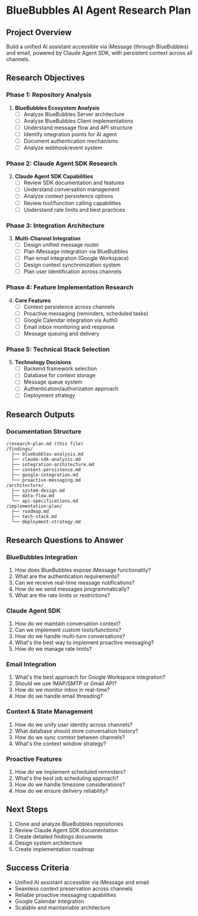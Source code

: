 # BlueBubbles AI Agent Research Plan

## Project Overview
Build a unified AI assistant accessible via iMessage (through BlueBubbles) and email, powered by Claude Agent SDK, with persistent context across all channels.

## Research Objectives

### Phase 1: Repository Analysis
1. **BlueBubbles Ecosystem Analysis**
   - [ ] Analyze BlueBubbles Server architecture
   - [ ] Analyze BlueBubbles Client implementations
   - [ ] Understand message flow and API structure
   - [ ] Identify integration points for AI agent
   - [ ] Document authentication mechanisms
   - [ ] Analyze webhook/event system

### Phase 2: Claude Agent SDK Research
2. **Claude Agent SDK Capabilities**
   - [ ] Review SDK documentation and features
   - [ ] Understand conversation management
   - [ ] Analyze context persistence options
   - [ ] Review tool/function calling capabilities
   - [ ] Understand rate limits and best practices

### Phase 3: Integration Architecture
3. **Multi-Channel Integration**
   - [ ] Design unified message router
   - [ ] Plan iMessage integration via BlueBubbles
   - [ ] Plan email integration (Google Workspace)
   - [ ] Design context synchronization system
   - [ ] Plan user identification across channels

### Phase 4: Feature Implementation Research
4. **Core Features**
   - [ ] Context persistence across channels
   - [ ] Proactive messaging (reminders, scheduled tasks)
   - [ ] Google Calendar integration via Auth0
   - [ ] Email inbox monitoring and response
   - [ ] Message queuing and delivery

### Phase 5: Technical Stack Selection
5. **Technology Decisions**
   - [ ] Backend framework selection
   - [ ] Database for context storage
   - [ ] Message queue system
   - [ ] Authentication/authorization approach
   - [ ] Deployment strategy

## Research Outputs

### Documentation Structure
```
/research-plan.md (this file)
/findings/
  ├── bluebubbles-analysis.md
  ├── claude-sdk-analysis.md
  ├── integration-architecture.md
  ├── context-persistence.md
  ├── google-integration.md
  └── proactive-messaging.md
/architecture/
  ├── system-design.md
  ├── data-flow.md
  └── api-specifications.md
/implementation-plan/
  ├── roadmap.md
  ├── tech-stack.md
  └── deployment-strategy.md
```

## Research Questions to Answer

### BlueBubbles Integration
1. How does BlueBubbles expose iMessage functionality?
2. What are the authentication requirements?
3. Can we receive real-time message notifications?
4. How do we send messages programmatically?
5. What are the rate limits or restrictions?

### Claude Agent SDK
1. How do we maintain conversation context?
2. Can we implement custom tools/functions?
3. How do we handle multi-turn conversations?
4. What's the best way to implement proactive messaging?
5. How do we manage rate limits?

### Email Integration
1. What's the best approach for Google Workspace integration?
2. Should we use IMAP/SMTP or Gmail API?
3. How do we monitor inbox in real-time?
4. How do we handle email threading?

### Context & State Management
1. How do we unify user identity across channels?
2. What database should store conversation history?
3. How do we sync context between channels?
4. What's the context window strategy?

### Proactive Features
1. How do we implement scheduled reminders?
2. What's the best job scheduling approach?
3. How do we handle timezone considerations?
4. How do we ensure delivery reliability?

## Next Steps
1. Clone and analyze BlueBubbles repositories
2. Review Claude Agent SDK documentation
3. Create detailed findings documents
4. Design system architecture
5. Create implementation roadmap

## Success Criteria
- Unified AI assistant accessible via iMessage and email
- Seamless context preservation across channels
- Reliable proactive messaging capabilities
- Google Calendar integration
- Scalable and maintainable architecture
